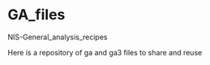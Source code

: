 # GA_files
NIS-General_analysis_recipes

Here is a repository of ga and ga3 files to share and reuse
